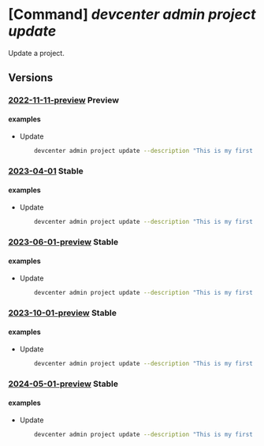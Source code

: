 # [Command] _devcenter admin project update_

Update a project.

## Versions

### [2022-11-11-preview](/Resources/mgmt-plane/L3N1YnNjcmlwdGlvbnMve30vcmVzb3VyY2Vncm91cHMve30vcHJvdmlkZXJzL21pY3Jvc29mdC5kZXZjZW50ZXIvcHJvamVjdHMve30=/2022-11-11-preview.xml) **Preview**

<!-- mgmt-plane /subscriptions/{}/resourcegroups/{}/providers/microsoft.devcenter/projects/{} 2022-11-11-preview -->

#### examples

- Update
    ```bash
        devcenter admin project update --description "This is my first project." --tags CostCenter="R&D" --name "{projectName}" --resource-group "rg1"
    ```

### [2023-04-01](/Resources/mgmt-plane/L3N1YnNjcmlwdGlvbnMve30vcmVzb3VyY2Vncm91cHMve30vcHJvdmlkZXJzL21pY3Jvc29mdC5kZXZjZW50ZXIvcHJvamVjdHMve30=/2023-04-01.xml) **Stable**

<!-- mgmt-plane /subscriptions/{}/resourcegroups/{}/providers/microsoft.devcenter/projects/{} 2023-04-01 -->

#### examples

- Update
    ```bash
        devcenter admin project update --description "This is my first project." --tags CostCenter="R&D" --name "DevProject" --resource-group "rg1" --max-dev-boxes-per-user "5"
    ```

### [2023-06-01-preview](/Resources/mgmt-plane/L3N1YnNjcmlwdGlvbnMve30vcmVzb3VyY2Vncm91cHMve30vcHJvdmlkZXJzL21pY3Jvc29mdC5kZXZjZW50ZXIvcHJvamVjdHMve30=/2023-06-01-preview.xml) **Stable**

<!-- mgmt-plane /subscriptions/{}/resourcegroups/{}/providers/microsoft.devcenter/projects/{} 2023-06-01-preview -->

#### examples

- Update
    ```bash
        devcenter admin project update --description "This is my first project." --tags CostCenter="R&D" --name "DevProject" --resource-group "rg1" --max-dev-boxes-per-user "5"
    ```

### [2023-10-01-preview](/Resources/mgmt-plane/L3N1YnNjcmlwdGlvbnMve30vcmVzb3VyY2Vncm91cHMve30vcHJvdmlkZXJzL21pY3Jvc29mdC5kZXZjZW50ZXIvcHJvamVjdHMve30=/2023-10-01-preview.xml) **Stable**

<!-- mgmt-plane /subscriptions/{}/resourcegroups/{}/providers/microsoft.devcenter/projects/{} 2023-10-01-preview -->

#### examples

- Update
    ```bash
        devcenter admin project update --description "This is my first project." --tags CostCenter="R&D" --name "DevProject" --resource-group "rg1" --max-dev-boxes-per-user "5"
    ```

### [2024-05-01-preview](/Resources/mgmt-plane/L3N1YnNjcmlwdGlvbnMve30vcmVzb3VyY2Vncm91cHMve30vcHJvdmlkZXJzL21pY3Jvc29mdC5kZXZjZW50ZXIvcHJvamVjdHMve30=/2024-05-01-preview.xml) **Stable**

<!-- mgmt-plane /subscriptions/{}/resourcegroups/{}/providers/microsoft.devcenter/projects/{} 2024-05-01-preview -->

#### examples

- Update
    ```bash
        devcenter admin project update --description "This is my first project." --tags CostCenter="R&D" --name "DevProject" --resource-group "rg1" --max-dev-boxes-per-user "5"
    ```
